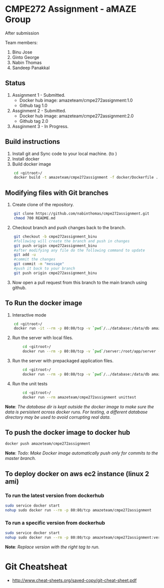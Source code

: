 # CMPE272 Assignment - aMAZE Group

After submission

Team members: 
1. Binu Jose
2. Ginto George
3. Nabin Thomas
4. Sandeep Panakkal

## Status

1. Assignment 1 - Submitted. 
	* Docker hub image: amazeteam/cmpe272assignment:1.0
	* Github tag 1.0
2. Assginment 2 - Submitted. 
	* Docker hub image: amazeteam/cmpe272assignment:2.0
	* Github tag 2.0
2. Assginment 3 - In Progress. 

## Build instructions
1. Install git and Sync code to your local machine. (to <gitroot>)
2. Install docker
3. Build docker image
```bash
    cd <gitroot>/ 
    docker build -t amazeteam/cmpe272assignment -f docker/Dockerfile .
```
## Modifying files with Git branches
1. Create clone of the repository.	
```bash
	git clone https://github.com/nabinthomas/cmpe272assignment.git
  	chmod 700 README.md
```
2. Checkout branch and push changes back to the branch. 
```bash
	git checkout -b cmpe272assignment_binu
	#following will create the branch and push in changes
	git push origin cmpe272assignment_binu
	#after modifying any file do the following command to update 
	git add -u 
	#commit the changes
	git commit -m "message"
	#push it back to your branch 
	git push origin cmpe272assignment_binu 
```
3. Now open a pull request from this branch to the main branch using github. 

## To Run the docker image
1. Interactive mode
```bash
    cd <gitroot>/ 
    docker run -it --rm -p 80:80/tcp -v `pwd`/../database:/data/db amazeteam/cmpe272assignment bash
```
2. Run the server with local files.
```bash
        cd <gitroot>/ 
        docker run --rm -p 80:80/tcp -v `pwd`/server:/root/app/server -v `pwd`/../database:/data/db -v `pwd`/setup:/root/setup -v `pwd`/test:/root/test   amazeteam/cmpe272assignment
```
3. Run the server with prepackaged application files. 
```bash
        cd <gitroot>/ 
        docker run --rm -p 80:80/tcp -v `pwd`/../database:/data/db amazeteam/cmpe272assignment
```
4. Run the unit tests
```bash
        cd <gitroot>/ 
        docker run --rm amazeteam/cmpe272assignment unittest
```
**Note**: _The database dir is kept outside the docker image to make sure the data is persistent across docker runs. For testing, a different database directory may be used to avoid corrupting real data._ 
## To push the docker image to docker hub
```bash
docker push amazeteam/cmpe272assignment
```
**Note**: _Todo: Make Docker image automatically push only for commits to the master branch._ 

## To deploy docker on aws ec2 instance (linux 2 ami)
### To run the latest version from dockerhub
```bash
sudo service docker start
nohup sudo docker run --rm -p 80:80/tcp amazeteam/cmpe272assignment
```
### To run a specific version from dockerhub
```bash
sudo service docker start
nohup sudo docker run --rm -p 80:80/tcp amazeteam/cmpe272assignment:version
```
**Note**: _Replace version with the right tag to run._
# Git Cheatsheat
- http://www.cheat-sheets.org/saved-copy/git-cheat-sheet.pdf

